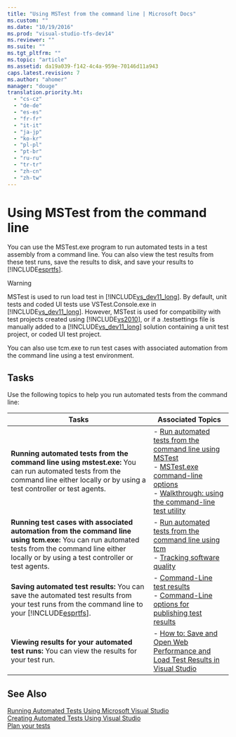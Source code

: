 ```yaml
---
title: "Using MSTest from the command line | Microsoft Docs"
ms.custom: ""
ms.date: "10/19/2016"
ms.prod: "visual-studio-tfs-dev14"
ms.reviewer: ""
ms.suite: ""
ms.tgt_pltfrm: ""
ms.topic: "article"
ms.assetid: da19a039-f142-4c4a-959e-70146d11a943
caps.latest.revision: 7
ms.author: "ahomer"
manager: "douge"
translation.priority.ht: 
  - "cs-cz"
  - "de-de"
  - "es-es"
  - "fr-fr"
  - "it-it"
  - "ja-jp"
  - "ko-kr"
  - "pl-pl"
  - "pt-br"
  - "ru-ru"
  - "tr-tr"
  - "zh-cn"
  - "zh-tw"
---
```

# Using MSTest from the command line
You can use the MSTest.exe program to run automated tests in a test assembly from a command line. You can also view the test results from these test runs, save the results to disk, and save your results to [!INCLUDE[esprtfs](../code-quality/includes/esprtfs_md.md)].  
  
> [!WARNING]
>  MSTest is used to run load test in [!INCLUDE[vs_dev11_long](../code-quality/includes/vs_dev11_long_md.md)]. By default, unit tests and coded UI tests use VSTest.Console.exe in [!INCLUDE[vs_dev11_long](../code-quality/includes/vs_dev11_long_md.md)]. However, MSTest is used for compatibility with test projects created using [!INCLUDE[vs2010](../code-quality/includes/vs2010_md.md)], or if a .testsettings file is manually added to a [!INCLUDE[vs_dev11_long](../code-quality/includes/vs_dev11_long_md.md)] solution containing a unit test project, or coded UI test project.  
  
 You can also use tcm.exe to run test cases with associated automation from the command line using a test environment.  
  
## Tasks  
 Use the following topics to help you run automated tests from the command line:  
  
|Tasks|Associated Topics|  
|-----------|-----------------------|  
|**Running automated tests from the command line using mstest.exe:** You can run automated tests from the command line either locally or by using a test controller or test agents.|-   [Run automated tests from the command line using MSTest](../test/run-automated-tests-from-the-command-line-using-mstest.md)<br />-   [MSTest.exe command-line options](../test/mstest.exe-command-line-options.md)<br />-   [Walkthrough: using the command-line test utility](../test/walkthrough--using-the-command-line-test-utility.md)|  
|**Running test cases with associated automation from the command line using tcm.exe:** You can run automated tests from the command line either locally or by using a test controller or test agents.|-   [Run automated tests from the command line using tcm](../test/run-automated-tests-from-the-command-line-using-tcm.md)<br />-   [Tracking software quality](../test/tracking-software-quality.md)|  
|**Saving automated test results:** You can save the automated test results from your test runs from the command line to your [!INCLUDE[esprtfs](../code-quality/includes/esprtfs_md.md)].|-   [Command-Line test results](../test/command-line-test-results.md)<br />-   [Command-Line options for publishing test results](../test/command-line-options-for-publishing-test-results.md)|  
|**Viewing results for your automated test runs:** You can view the results for your test run.|-   [How to: Save and Open Web Performance and Load Test Results in Visual Studio](../test/how-to--save-and-open-web-performance-and-load-test-results-in-visual-studio.md)|  
  
## See Also  
 [Running Automated Tests Using Microsoft Visual Studio](../test/running-automated-tests-using-microsoft-visual-studio.md)   
 [Creating Automated Tests Using Visual Studio](../test/creating-automated-tests-using-visual-studio.md)   
 [Plan your tests](../test/planning-manual-tests-using-the-web-portal.md)